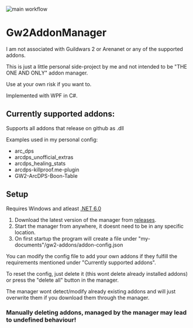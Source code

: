 ![main workflow](https://github.com/Marvkop/Gw2AddonManager/actions/workflows/dotnet-desktop.yml/badge.svg?branch=main)

# Gw2AddonManager
I am not associated with Guildwars 2 or Arenanet or any of the supported addons.

This is just a little personal side-project by me and not intended to be "THE ONE AND ONLY" addon manager.

Use at your own risk if you want to.

Implemented with WPF in C#.

## Currently supported addons:

Supports all addons that release on github as .dll

Examples used in my personal config:

- arc_dps
- arcdps_unofficial_extras
- arcdps_healing_stats
- arcdps-killproof.me-plugin
- GW2-ArcDPS-Boon-Table

## Setup

Requires Windows and atleast [.NET 6.0](https://dotnet.microsoft.com/en-us/download/dotnet)

1. Download the latest version of the manager from [releases](https://github.com/Marvkop/Gw2AddonManager/releases).
2. Start the manager from anywhere, it doesnt need to be in any specific location.
3. On first startup the program will create a file under "my-documents"/gw2-addons/addon-config.json

You can modify the config file to add your own addons if they fulfill the requirements mentioned under "Currently supported addons".

To reset the config, just delete it (this wont delete already installed addons) or press the "delete all" button in the manager.

The manager wont detect/modify already existing addons and will just overwrite them if you download them through the manager.

### Manually deleting addons, managed by the manager may lead to undefined behaviour!
